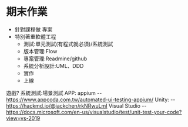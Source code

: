# 期末作業

* 針對課程做 專案
* 特別著重軟體工程
    * 測試:單元測試(有程式就必須)/系統測試
    * 版本管理:Flow
    * 專案管理:Readmine/github
    * 系統分析設計:UML、DDD
    * 實作
    * 上線

遊戲?
系統測試:場景測試
APP: appium -- https://www.appcoda.com.tw/automated-ui-testing-appium/
Unity: -- https://hackmd.io/@jackchen/rkNRwuLmI
Visual Studio -- https://docs.microsoft.com/en-us/visualstudio/test/unit-test-your-code?view=vs-2019